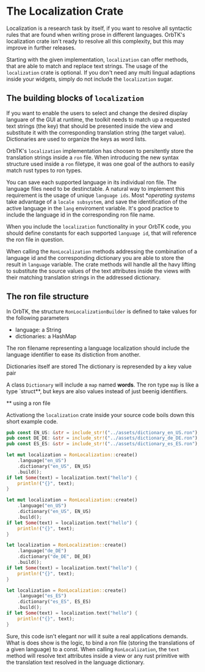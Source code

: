 # The Localization Crate

Localization is a research task by itself, if you want to resolve all syntactic
rules that are found when writing prose in different languages.
OrbTK's localization crate isn't ready to resolve all this complexity, but
this may improve in further releases.

Starting with the given implementation, `localization` can offer methods, that
are able to match and replace text strings. The usage of the `localization` crate is
optional. If you don't need any multi lingual adaptions inside your widgets, simply
do not include the `localization` sugar.

## The building blocks of `localization`

If you want to enable the users to select and change the desired display
languare of the GUI at runtime, the toolkit needs to match up a requested
text strings (the key) that should be presented inside the view and substitute
it with the corresponding translation string (the target value). Dictionaries
are used to organize the keys as word lists.

OrbTK's `localization` implementation has choosen to persitently store the
translation strings inside a `ron` file. When introducing the new syntax
structure used inside a `ron` filetype, it was one goal of the authors to
easily match rust types to ron types.

You can save each supported language in its individual ron file. The language
files need to be destinctable. A natural way to implement this requirement
is the usage of unique `language ids`. Most **operating systems* take advantage
of a `locale subsystem`, and save the identification of the active language in
the `lang` enviroment variable. It's good practice to include the language id in
the corresponding ron file name.

When you include the `localization` functionality in your OrbTK code, you
should define constants for each supported `language id`, that will reference the
ron file in question.

When calling the `RonLocalization` methods addressing the combination of a language
id and the corresponding dictionary you are able to store the result in `language`
variable. The crate methods will handle all the havy lifting to substitute the
source values of the text attributes inside the views with their matching translation
strings in the addressed dictionary.

## The ron file structure

In OrbTK, the structure `RonLocalizationBuilder` is defined to take values for
the following parameters

* language: a String
* dictionaries: a HashMap

The ron filename representing a language localization should include the language
identifier to ease its distiction from another.

Dictionaries itself are stored
The dictionary is represended by a key value pair

A class `Dictionary` will include a `map` named **words**.
The ron type `map` is like a type `struct**, but keys are also values instead of
just beenig identifiers.

** using a ron file

Activationg the `localization` crate inside your source code boils down this
short example code.

```rust
pub const EN_US: &str = include_str!("../assets/dictionary_en_US.ron");
pub const DE_DE: &str = include_str!("../assets/dictionary_de_DE.ron");
pub const ES_ES: &str = include_str!("../assets/dictionary_es_ES.ron");

let mut localization = RonLocalization::create()
	.language("en_US")
	.dictionary("en_US", EN_US)
	.build();
if let Some(text) = localization.text("hello") {
	println!("{}", text);
}

let mut localization = RonLocalization::create()
	.language("en_US")
	.dictionary("en_US", EN_US)
	.build();
if let Some(text) = localization.text("hello") {
	println!("{}", text);
}

let localization = RonLocalization::create()
	.language("de_DE")
	.dictionary("de_DE", DE_DE)
	.build();
if let Some(text) = localization.text("hello") {
	println!("{}", text);
}

let localization = RonLocalization::create()
	.language("es_ES")
	.dictionary("es_ES", ES_ES)
	.build();
if let Some(text) = localization.text("hello") {
	println!("{}", text);
}
```

Sure, this code isn't elegant nor will it suite a real applications demands.
What is does show is the logic, to bind a ron file (storing the translations
of a given language) to a const. When calling `RonLocalization`, the `text`
method will resolve text attributes inside a view or any rust primitive with
the translation text resolved in the language dictionary.
